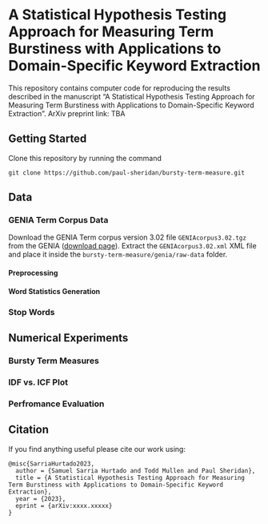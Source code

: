 # A Statistical Hypothesis Testing Approach for Measuring Term Burstiness with Applications to Domain-Specific Keyword Extraction

This repository contains computer code for reproducing the results described in the manuscript “A Statistical Hypothesis Testing Approach for Measuring Term Burstiness with Applications to Domain-Specific Keyword Extraction”. ArXiv preprint link: TBA

## Getting Started

Clone this repository by running the command

```
git clone https://github.com/paul-sheridan/bursty-term-measure.git
```

## Data

### GENIA Term Corpus Data

Download the GENIA Term corpus version 3.02 file `GENIAcorpus3.02.tgz` from the GENIA ([download page](http://www.geniaproject.org/genia-corpus/term-corpus "GENIA Project Homepage")). Extract the `GENIAcorpus3.02.xml` XML file and place it inside the `bursty-term-measure/genia/raw-data` folder.

#### Preprocessing

#### Word Statistics Generation

### Stop Words

## Numerical Experiments

### Bursty Term Measures

### IDF vs. ICF Plot

### Perfromance Evaluation

## Citation
If you find anything useful please cite our work using:
```
@misc{SarriaHurtado2023,
  author = {Samuel Sarria Hurtado and Todd Mullen and Paul Sheridan},
  title = {A Statistical Hypothesis Testing Approach for Measuring Term Burstiness with Applications to Domain-Specific Keyword Extraction},
  year = {2023},
  eprint = {arXiv:xxxx.xxxxx}
}
```
